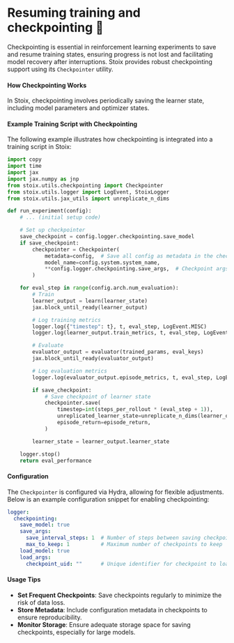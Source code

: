 # Resuming training and checkpointing 🚦

Checkpointing is essential in reinforcement learning experiments to save and resume training states, ensuring progress is not lost and facilitating model recovery after interruptions. Stoix provides robust checkpointing support using its `Checkpointer` utility.

#### How Checkpointing Works

In Stoix, checkpointing involves periodically saving the learner state, including model parameters and optimizer states.

#### Example Training Script with Checkpointing

The following example illustrates how checkpointing is integrated into a training script in Stoix:

```python
import copy
import time
import jax
import jax.numpy as jnp
from stoix.utils.checkpointing import Checkpointer
from stoix.utils.logger import LogEvent, StoixLogger
from stoix.utils.jax_utils import unreplicate_n_dims

def run_experiment(config):
    # ... (initial setup code)

    # Set up checkpointer
    save_checkpoint = config.logger.checkpointing.save_model
    if save_checkpoint:
        checkpointer = Checkpointer(
            metadata=config,  # Save all config as metadata in the checkpoint
            model_name=config.system.system_name,
            **config.logger.checkpointing.save_args,  # Checkpoint args
        )

    for eval_step in range(config.arch.num_evaluation):
        # Train
        learner_output = learn(learner_state)
        jax.block_until_ready(learner_output)

        # Log training metrics
        logger.log({"timestep": t}, t, eval_step, LogEvent.MISC)
        logger.log(learner_output.train_metrics, t, eval_step, LogEvent.TRAIN)

        # Evaluate
        evaluator_output = evaluator(trained_params, eval_keys)
        jax.block_until_ready(evaluator_output)

        # Log evaluation metrics
        logger.log(evaluator_output.episode_metrics, t, eval_step, LogEvent.EVAL)

        if save_checkpoint:
            # Save checkpoint of learner state
            checkpointer.save(
                timestep=int(steps_per_rollout * (eval_step + 1)),
                unreplicated_learner_state=unreplicate_n_dims(learner_output.learner_state),
                episode_return=episode_return,
            )

        learner_state = learner_output.learner_state

    logger.stop()
    return eval_performance
```

#### Configuration

The `Checkpointer` is configured via Hydra, allowing for flexible adjustments. Below is an example configuration snippet for enabling checkpointing:

```yaml
logger:
  checkpointing:
    save_model: true
    save_args:
      save_interval_steps: 1  # Number of steps between saving checkpoints
      max_to_keep: 1          # Maximum number of checkpoints to keep
    load_model: true
    load_args:
      checkpoint_uid: ""      # Unique identifier for checkpoint to load
```

#### Usage Tips

- **Set Frequent Checkpoints**: Save checkpoints regularly to minimize the risk of data loss.
- **Store Metadata**: Include configuration metadata in checkpoints to ensure reproducibility.
- **Monitor Storage**: Ensure adequate storage space for saving checkpoints, especially for large models.
